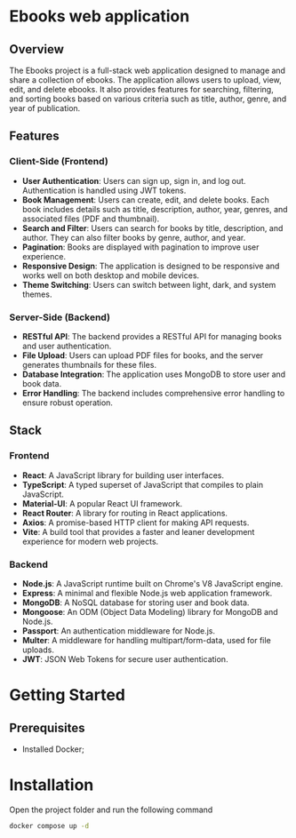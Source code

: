 # Ebooks web application
## Overview
The Ebooks project is a full-stack web application designed to manage and share a collection of ebooks. The application allows users to upload, view, edit, and delete ebooks. It also provides features for searching, filtering, and sorting books based on various criteria such as title, author, genre, and year of publication.
## Features
### Client-Side (Frontend)
- **User Authentication**: Users can sign up, sign in, and log out. Authentication is handled using JWT tokens.
- **Book Management**: Users can create, edit, and delete books. Each book includes details such as title, description, author, year, genres, and associated files (PDF and thumbnail).
- **Search and Filter**: Users can search for books by title, description, and author. They can also filter books by genre, author, and year.
- **Pagination**: Books are displayed with pagination to improve user experience.
- **Responsive Design**: The application is designed to be responsive and works well on both desktop and mobile devices.
- **Theme Switching**: Users can switch between light, dark, and system themes.
### Server-Side (Backend)
- **RESTful API**: The backend provides a RESTful API for managing books and user authentication.
- **File Upload**: Users can upload PDF files for books, and the server generates thumbnails for these files.
- **Database Integration**: The application uses MongoDB to store user and book data.
- **Error Handling**: The backend includes comprehensive error handling to ensure robust operation.
## Stack
### Frontend
- **React**: A JavaScript library for building user interfaces.
- **TypeScript**: A typed superset of JavaScript that compiles to plain JavaScript.
- **Material-UI**: A popular React UI framework.
- **React Router**: A library for routing in React applications.
- **Axios**: A promise-based HTTP client for making API requests.
- **Vite**: A build tool that provides a faster and leaner development experience for modern web projects.
### Backend
- **Node.js**: A JavaScript runtime built on Chrome's V8 JavaScript engine.
- **Express**: A minimal and flexible Node.js web application framework.
- **MongoDB**: A NoSQL database for storing user and book data.
- **Mongoose**: An ODM (Object Data Modeling) library for MongoDB and Node.js.
- **Passport**: An authentication middleware for Node.js.
- **Multer**: A middleware for handling multipart/form-data, used for file uploads.
- **JWT**: JSON Web Tokens for secure user authentication.
# Getting Started
## Prerequisites
- Installed Docker;
# Installation
Open the project folder and run the following command
```bash
docker compose up -d
```
